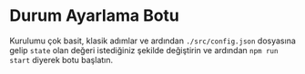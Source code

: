 # Durum Ayarlama Botu
Kurulumu çok basit, klasik adımlar ve ardından `./src/config.json` dosyasına gelip `state` olan değeri istediğiniz şekilde değiştirin ve ardından `npm run start` diyerek botu başlatın.